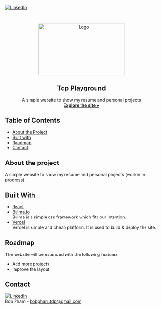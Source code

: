 [![LinkedIn][linkedin-shield]][linkedin-url]

<!-- PROJECT LOGO -->
<br />
<p align="center">
  <a href="#">
    <img src="https://i.ibb.co/gb2tf3s/Tdp-logo-main.png" alt="Logo" width="285" height="170">
  </a>

  <h2 align="center">Tdp Playground</h2>

  <p align="center">
    A simple website to show my resume and personal projects
    <br />  
    <a href="https://playground-six-mu.vercel.app" target="_blank"><strong>Explore the site »</strong></a>   
  </p>
</p>
 
## Table of Contents
* [About the Project](#about-the-project)
* [Built with](#built-with)
* [Roadmap](#roadmap)
* [Contact](#contact)
  
## About the project
A simple website to show my resume and personal projects (workin in progress).

## Built With
* [React](https://reactjs.org/)
* [Bulma.io](https://bulma.io/)
  <br/>Bulma is a simple css framework which fits our intention.  
* [Vercel](https://vercel.com/)
  <br/>Vercel is simple and cheap platform. It is used to build & deploy the site.


## Roadmap
The website will be extended with the following features
* Add more projects
* Improve the layout
 

## Contact
[![LinkedIn][linkedin-shield]][linkedin-url]<br/>
Bob Pham - bobpham.tdp@gmail.com<br/>


[linkedin-shield]: https://img.shields.io/badge/-LinkedIn-black.svg?style=flat-square&logo=linkedin&colorB=555
[linkedin-url]: https://www.linkedin.com/in/bob-pham-93937973/
[tdp-logo]: tdp-logo.png
